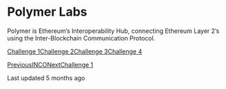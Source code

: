 # Polymer Labs

Polymer is Ethereum’s Interoperability Hub, connecting Ethereum Layer 2’s using the Inter-Blockchain Communication Protocol.

[Challenge 1](broken-reference)[Challenge 2](<../.gitbook/assets/challenge 2>)[Challenge 3](<../.gitbook/assets/challenge 3>)[Challenge 4](<../.gitbook/assets/challenge 4>)

[PreviousINCO](broken-reference)[NextChallenge 1](broken-reference)

Last updated 5 months ago

